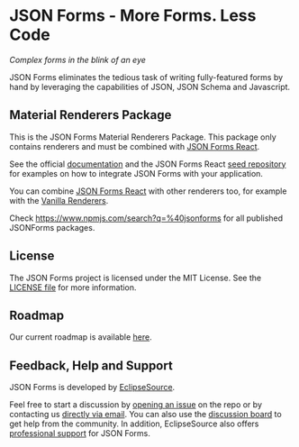 # JSON Forms - More Forms. Less Code

*Complex forms in the blink of an eye*

JSON Forms eliminates the tedious task of writing fully-featured forms by hand by leveraging the capabilities of JSON, JSON Schema and Javascript.

## Material Renderers Package

This is the JSON Forms Material Renderers Package. This package only contains renderers and must be combined with [JSON Forms React](https://github.com/eclipsesource/jsonforms/blob/master/packages/react).

See the official [documentation](https://jsonforms.io/docs/integrations/react/) and the JSON Forms React [seed repository](https://github.com/eclipsesource/jsonforms-react-seed) for examples on how to integrate JSON Forms with your application.

You can combine [JSON Forms React](https://github.com/eclipsesource/jsonforms/blob/master/packages/react) with other renderers too, for example with the [Vanilla Renderers](https://github.com/eclipsesource/jsonforms/blob/master/packages/vanilla-renderers).

Check <https://www.npmjs.com/search?q=%40jsonforms> for all published JSONForms packages.

## License

The JSON Forms project is licensed under the MIT License. See the [LICENSE file](https://github.com/eclipsesource/jsonforms/blob/master/LICENSE) for more information.

## Roadmap

Our current roadmap is available [here](https://github.com/eclipsesource/jsonforms/blob/master/ROADMAP.md).

## Feedback, Help and Support

JSON Forms is developed by [EclipseSource](https://eclipsesource.com).

Feel free to start a discussion by [opening an issue](https://github.com/eclipsesource/jsonforms/issues/new/choose) on the repo
or by contacting us [directly via email](mailto:jsonforms@eclipsesource.com?subject=JSON%20Forms).
You can also use the [discussion board](https://spectrum.chat/jsonforms) to get help from the community.
In addition, EclipseSource also offers [professional support](https://jsonforms.io/support) for JSON Forms.
